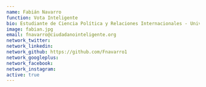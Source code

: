 ```yaml
---
name: Fabián Navarro
function: Vota Inteligente
bio: Estudiante de Ciencia Política y Relaciones Internacionales - Universidad Academia Humanismo Cristiano
image: fabian.jpg
email: fnavarro@ciudadanointeligente.org
network_twitter:
network_linkedin:
network_github: https://github.com/Fnavarro1
network_googleplus:
network_facebook:
network_instagram:
active: true
---
```

